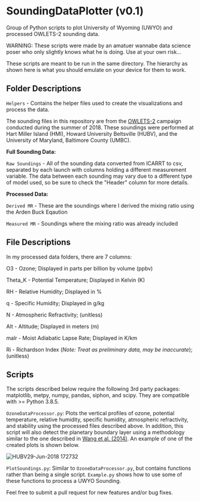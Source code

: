 # SoundingDataPlotter (v0.1)
Group of Python scripts to plot University of Wyoming (UWYO) and processed OWLETS-2 sounding data.

WARNING: These scripts were made by an amatuer wannabe data science poser who only slightly knows what he is doing. Use at your own risk...

These scripts are meant to be run in the same directory. The hierarchy as shown here is what you should emulate on your device for them to work.

## Folder Descriptions
`Helpers` - Contains the helper files used to create the visualizations and process the data.

The sounding files in this repository are from the [OWLETS-2](https://www-air.larc.nasa.gov/cgi-bin/ArcView/owlets.2018?SONDE=1) campaign conducted during the summer of 2018. These soundings were performed at Hart Miller Island (HMI), Howard University Beltsville (HUBV), and the University of Maryland, Baltimore County (UMBC).

**Full Sounding Data:**

`Raw Soundings` - All of the sounding data converted from ICARRT to csv, separated by each launch with columns holding a different measurement variable. The data between each sounding may vary due to a different type of model used, so be sure to check the "Header" column for more details.

**Processed Data:**

`Derived MR` - These are the soundings where I derived the mixing ratio using the Arden Buck Eqaution

`Measured MR` - Soundings where the mixing ratio was already included

## File Descriptions

In my processed data folders, there are 7 columns:

O3 - Ozone; Displayed in parts per billion by volume (ppbv)

Theta_K - Potential Temperature; Displayed in Kelvin (K)

RH - Relative Humidity; Displayed in %

q - Specific Humidity; Displayed in g/kg

N - Atmospheric Refractivity; (unitless)

Alt - Altitude; Displayed in meters (m)

malr - Moist Adiabatic Lapse Rate; Displayed in K/km

Ri - Richardson Index (*Note: Treat as preliminary data, may be inaccurate*); (unitless)

## Scripts
The scripts described below require the following 3rd party packages: matplotlib, metpy, numpy, pandas, siphon, and scipy. They are compatible with >= Python 3.8.5.

`OzoneDataProcessor.py`: Plots the vertical profiles of ozone, potential temperature, relative humidity, specific humidity, atmospheric refractivity, and stability using the processed files described above. In addition, this script will also detect the planetary boundary layer using a methodology similar to the one described in [Wang et al. (2014)](https://amt.copernicus.org/articles/7/1701/2014/amt-7-1701-2014.pdf). 
An example of one of the created plots is shown below.

![HUBV29-Jun-2018 172732](https://user-images.githubusercontent.com/94017926/141014186-5fe346dd-ec26-4ad8-a1fe-d188bd487da8.jpg)

`PlotSoundings.py`: Similar to `OzoneDataProcessor.py`, but contains functions rather than being a single script. `Example.py` shows how to use some of these functions to process a UWYO Sounding.

Feel free to submit a pull request for new features and/or bug fixes.
